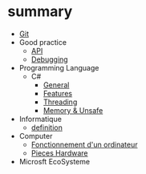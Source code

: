 # summary

- [Git](Git/git.md)
- Good practice
    - [API](Good-Practice/API-design.md)
    - [Debugging](Good-Practice/Debugging.md)
- Programming Language
    - C#
        - [General](Programming-Language/C#/general.md)
        - [Features](Programming-Language/C#/features.md)
        - [Threading](Programming-Language/C#/threading.md)
        - [Memory & Unsafe](Programming-Language/C#/memory.md)
- Informatique
    - [definition](Informatique/definition.md)
- Computer
    - [Fonctionnement d'un ordinateur](Computer/computer-behavior.md.md)
    - [Pieces Hardware](Computer/hardware-pieces.md)
- Microsft EcoSysteme
